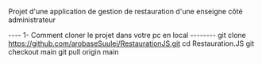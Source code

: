 Projet d'une application de gestion de restauration d'une enseigne côté administrateur

---- 1- Comment cloner le projet dans votre pc en local --------
git clone https://github.com/arobaseSuulei/RestaurationJS.git
cd Restauration.JS
git checkout main
git pull origin main
